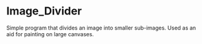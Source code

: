 # Image_Divider
Simple program that divides an image into smaller sub-images. Used as an aid for painting on large canvases.
